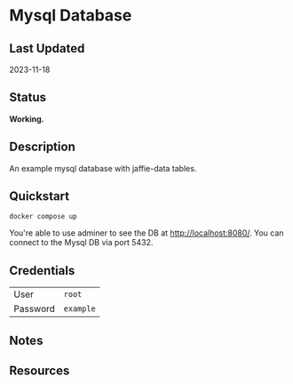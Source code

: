 # Mysql Database

## Last Updated

2023-11-18

## Status

**Working.**

## Description

An example mysql database with jaffie-data tables.

## Quickstart

```docker compose up```

You're able to use adminer to see the DB at <http://localhost:8080/>.  You can connect to the Mysql DB via port 5432.

## Credentials

|          |           |
| -------- | --------- |
| User     | `root`    |
| Password | `example` |

## Notes

## Resources
